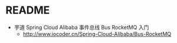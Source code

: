 # README

- 芋道 Spring Cloud Alibaba 事件总线 Bus RocketMQ 入门
    - <http://www.iocoder.cn/Spring-Cloud-Alibaba/Bus-RocketMQ>
